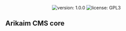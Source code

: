 <p align="center">
    <img src="https://img.shields.io/github/release/arikaim/core.svg" alt="version: 1.0.0">
    <img src="https://img.shields.io/badge/License-GPLv3-blue.svg" alt="license: GPL3">
</p>

## Arikaim CMS core

